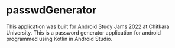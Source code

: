 # passwdGenerator
This application was built for Android Study Jams 2022 at Chitkara University. This is a password generator application for android programmed using Kotlin in Android Studio.
